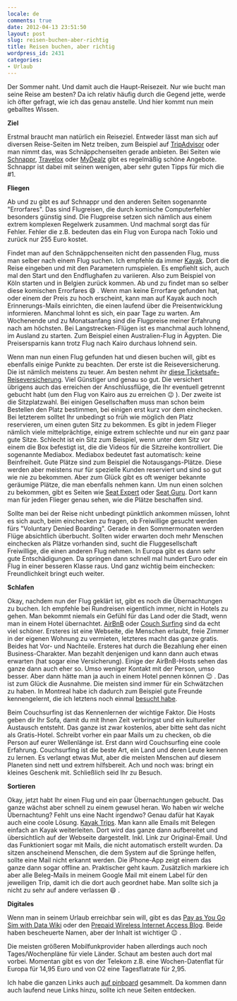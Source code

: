 ```yaml
---
locale: de
comments: true
date: 2012-04-13 23:51:50
layout: post
slug: reisen-buchen-aber-richtig
title: Reisen buchen, aber richtig
wordpress_id: 2431
categories:
- Urlaub
---
```


Der Sommer naht. Und damit auch die Haupt-Reisezeit. Nur wie bucht man seine
Reise am besten? Da ich relativ häufig durch die Gegend jette, werde ich öfter
gefragt, wie ich das genau anstelle. Und hier kommt nun mein geballtes Wissen.



**Ziel**

Erstmal braucht man natürlich ein Reiseziel. Entweder lässt man sich auf
diversen Reise-Seiten im Netz treiben, zum Beispiel auf
[TripAdvisor](http://www.tripadvisor.de/) oder man nimmt das, was
Schnäppchenseiten gerade anbieten. Bei Seiten wie
[Schnappr](http://schnappr.de/), [Travelox](http://www.travelox.de/) oder
[MyDealz](http://www.mydealz.de/category/reise-freizeit-haushalt/reise/) gibt
es regelmäßig schöne Angebote. Schnappr ist dabei mit seinen wenigen, aber sehr
guten Tipps für mich die #1. 

**Fliegen**

Ab und zu gibt es auf Schnappr und den anderen Seiten sogenannte "Errorfares".
Das sind Flugreisen, die durch komische Computerfehler besonders günstig sind.
Die Flugpreise setzen sich nämlich aus einem extrem komplexen Regelwerk
zusammen. Und machmal sorgt das für Fehler. Fehler die z.B. bedeuten das ein
Flug von Europa nach Tokio und zurück nur 255 Euro kostet.

Findet man auf den Schnäppchenseiten nicht den passenden Flug, muss man selber
nach einem Flug suchen. Ich empfehle da immer [Kayak](http://www.kayak.de).
Dort die Reise eingeben und mit den Parametern rumspielen. Es empfiehlt sich,
auch mal den Start und den Endflughafen zu variieren. Also zum Beispiel von
Köln starten und in Belgien zurück kommen. Ab und zu findet man so selber diese
komischen Errorfares :smile: . Wenn man keine Errorfare gefunden hat, oder einem der
Preis zu hoch erscheint, kann man auf Kayak auch noch Erinnerungs-Mails
einrichten, die einen laufend über die Preisentwicklung informieren. Manchmal
lohnt es sich, ein paar Tage zu warten. Am Wochenende und zu Monatsanfang sind
die Flugpreise meiner Erfahrung nach am höchsten. Bei Langstrecken-Flügen ist
es manchmal auch lohnend, im Ausland zu starten. Zum Beispiel einen
Australien-Flug in Ägypten. Die Preisersparnis kann trotz Flug nach Kairo
durchaus lohnend sein.

Wenn man nun einen Flug gefunden hat und diesen buchen will, gibt es ebenfalls
einige Punkte zu beachten. Der erste ist die Reiseversicherung. Die ist nämlich
meistens zu teuer. Am besten nehmt ihr [diese Ticketsafe-Reiseversicherung](http://www.reiseversicherung.de/de/versicherung/weitere-reiseversicherungen/ticketsafe.html).
Viel Günstiger und genau so gut. Die versichert übrigens auch das erreichen der
Anschlussflüge, die Ihr eventuell getrennt gebucht habt (um den Flug von Kairo
aus zu erreichen :wink: ). Der zweite ist die Sitzplatzwahl. Bei einigen
Gesellschaften muss man schon beim Bestellen den Platz bestimmen, bei einigen
erst kurz vor dem einchecken. Bei letzterem solltet Ihr unbedingt so früh wie
möglich den Platz reservieren, um einen guten Sitz zu bekommen. Es gibt in
jedem Flieger nämlich viele mittelprächtige, einige extrem schlechte und nur
ein ganz paar gute Sitze. Schlecht ist ein Sitz zum Beispiel, wenn unter dem
Sitz vor einem die Box befestigt ist, die die Videos für die Sitzreihe
kontrolliert. Die sogenannte Mediabox. Mediabox bedeutet fast automatisch:
keine Beinfreiheit. Gute Plätze sind zum Beispiel die Notausgangs-Plätze. Diese
werden aber meistens nur für spezielle Kunden reserviert und sind so gut wie
nie zu bekommen. Aber zum Glück gibt es oft weniger bekannte geräumige Plätze,
die man ebenfalls nehmen kann. Um nun einen solchen zu bekommen, gibt es Seiten
wie [Seat Expert](http://seatexpert.com/) oder [Seat Guru](http://www.seatguru.com/).
Dort kann man für jeden Flieger genau sehen, wie die Plätze beschaffen sind.

Sollte man bei der Reise nicht unbedingt pünktlich ankommen müssen, lohnt es
sich auch, beim einchecken zu fragen, ob Freiwillige gesucht werden fürs
"Voluntary Denied Boarding". Gerade in den Sommermonaten werden Flüge
absichtlich überbucht. Sollten wider erwarten doch mehr Menschen einchecken als
Plätze vorhanden sind, sucht die Fluggesellschaft Freiwillige, die einen
anderen Flug nehmen. In Europa gibt es dann sehr gute Entschädigungen. Da
springen dann schnell mal hundert Euro oder ein Flug in einer besseren Klasse
raus. Und ganz wichtig beim einchecken: Freundlichkeit bringt euch weiter.

**Schlafen**

Okay, nachdem nun der Flug geklärt ist, gibt es noch die Übernachtungen zu
buchen. Ich empfehle bei Rundreisen eigentlich immer, nicht in Hotels zu gehen.
Man bekommt niemals ein Gefühl für das Land oder die Stadt, wenn man in einem
Hotel übernachtet. [AirBnB](http://www.airbnb.com/) oder [Couch Surfing](http://www.couchsurfing.org/) 
sind da echt viel schöner. Ersteres ist eine Webseite, die Menschen erlaubt,
freie Zimmer in der eigenen Wohnung zu vermieten, letzteres macht das ganze
gratis. Beides hat Vor- und Nachteile.  Ersteres hat durch die Bezahlung eher
einen Business-Charakter. Man bezahlt denjenigen und kann dann auch etwas
erwarten (hat sogar eine Versicherung).  Einige der AirBnB-Hosts sehen das
ganze dann auch eher so. Umso weniger Kontakt mit der Person, umso besser. Aber
dann hätte man ja auch in einem Hotel pennen können :wink: . Das ist zum Glück die
Ausnahme. Die meisten sind immer für ein Schwätzchen zu haben. In Montreal habe
ich dadurch zum Beispiel gute Freunde kennengelernt, die ich letztens noch
einmal [besucht habe](http://blog.wannawork.de/2012/03/10/kanada-teil-2/). 

Beim Couchsurfing ist das Kennenlernen der wichtige Faktor. Die Hosts geben dir
Ihr Sofa, damit du mit Ihnen Zeit verbringst und ein kultureller Austausch
entsteht. Das ganze ist zwar kostenlos, aber bitte seht das nicht als
Gratis-Hotel. Schreibt vorher ein paar Mails um zu checken, ob die Person auf
eurer Wellenlänge ist. Erst dann wird Couchsurfing eine coole Erfahrung.
Couchsurfing ist die beste Art, ein Land und deren Leute kennen zu lernen. Es
verlangt etwas Mut, aber die meisten Menschen auf diesem Planeten sind nett und
extrem hilfsbereit. Ach und noch was: bringt ein kleines Geschenk mit.
Schließlich seid Ihr zu Besuch.

**Sortieren**

Okay, jetzt habt Ihr einen Flug und ein paar Übernachtungen gebucht. Das ganze
wächst aber schnell zu einem gewusel heran. Wo haben wir welche Übernachtung?
Fehlt uns eine Nacht irgendwo? Genau dafür hat Kayak auch eine coole Lösung.
[Kayak Trips](http://kayak.com/trips). Man kann alle Emails mit Belegen einfach
an Kayak weiterleiten. Dort wird das ganze dann aufbereitet und übersichtlich
auf der Webseite dargestellt. Inkl. Link zur Original-Email. Und das
Funktioniert sogar mit Mails, die nicht automatisch erstellt wurden. Da sitzen
anscheinend Menschen, die dem System auf die Sprünge helfen, sollte eine Mail
nicht erkannt werden. Die iPhone-App zeigt einem das ganze dann sogar offline
an. Praktischer geht kaum. Zusätzlich markiere ich aber alle Beleg-Mails in
meinem Google Mail mit einem Label für den jeweiligen Trip, damit ich die dort
auch geordnet habe. Man sollte sich ja nicht zu sehr auf andere verlassen :smile: .

**Digitales**

Wenn man in seinem Urlaub erreichbar sein will, gibt es das [Pay as You Go Sim with Data Wiki](http://prepaidwithdata.wikia.com/wiki/Pay_as_you_go_sim_with_data_Wiki)
oder den [Prepaid Wireless Internet Access Blog](http://prepaid-wireless-internet-access.wetpaint.com/). 
Beide haben bescheuerte Namen, aber der Inhalt ist wichtiger :wink: .

Die meisten größeren Mobilfunkprovider haben allerdings auch noch
Tages/Wochenpläne für viele Länder. Schaut am besten auch dort mal vorbei.
Momentan gibt es von der Telekom z.B. eine Wochen-Datenflat für Europa für
14,95 Euro und von O2 eine Tagesflatrate für 2,95.

Ich habe die ganzen Links auch [auf pinboard](https://pinboard.in/u:bitboxer/t:travel) 
gesammelt. Da kommen dann auch laufend neue Links hinzu, sollte ich neue Seiten
entdecken.
